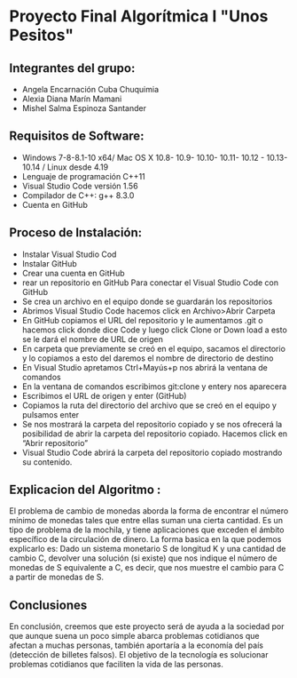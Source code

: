 # Proyecto Final Algorítmica I "Unos Pesitos"
## Integrantes del grupo:
- Angela Encarnación Cuba Chuquimia
- Alexia Diana Marín Mamani
- Mishel Salma Espinoza Santander

## Requisitos de Software:
 
 - Windows 7-8-8.1-10 x64/ Mac OS X 10.8- 10.9- 10.10- 10.11- 10.12 - 10.13- 10.14 / Linux desde 4.19
 - Lenguaje de programación C++11
 - Visual Studio Code versión 1.56
 - Compilador de C++: g++ 8.3.0
 - Cuenta en GitHub
 
##  Proceso de Instalación:
- Instalar Visual Studio Cod
 -  Instalar GitHub
 - Crear una cuenta en GitHub
 - rear un repositorio en GitHub
 Para conectar el Visual Studio Code con GitHub 
 -  Se crea un archivo en el equipo donde se guardarán los repositorios
 -  Abrimos Visual Studio Code hacemos click en Archivo>Abrir Carpeta
 -  En GitHub copiamos el URL del repositorio y le aumentamos .git o hacemos click donde dice Code y luego click Clone or Down load a esto se le dará el nombre de URL de origen
 -  En carpeta que previamente se creó en el equipo, sacamos el directorio y lo copiamos a esto del daremos el nombre de directorio de destino 
 -  En Visual Studio apretamos Ctrl+Mayús+p nos abrirá la ventana de comandos
 - En la ventana de comandos escribimos git:clone y entery nos aparecera 
 - Escribimos el URL de origen y enter (GitHub)
 - Copiamos la ruta del directorio del archivo que se creó en el equipo y pulsamos enter
 - Se nos mostrará la carpeta del repositorio copiado y se nos ofrecerá la posibilidad de abrir la carpeta del repositorio copiado. Hacemos click en “Abrir repositorio”
 - Visual Studio Code abrirá la carpeta del repositorio copiado mostrando su contenido.

##  Explicacion del Algoritmo :
El problema de cambio de monedas aborda la forma de encontrar el número mínimo de monedas tales que entre ellas suman una cierta cantidad. Es un tipo de problema de la mochila, y tiene aplicaciones que exceden el ámbito específico de la circulación de dinero.
La forma basica en la que podemos explicarlo es: Dado un sistema monetario S de longitud K y una cantidad de cambio C, devolver una solución (si existe) que nos indique el número de monedas de S equivalente a C, es decir, que nos muestre el cambio para C a partir de monedas de S.
##  Conclusiones
En conclusión, creemos que este proyecto será de ayuda a la sociedad por que 
aunque suena un poco simple abarca problemas cotidianos que afectan a 
muchas personas, también aportaría a la economía del país (detección de 
billetes falsos).
El objetivo de la tecnología es solucionar problemas cotidianos que faciliten la 
vida de las personas.
